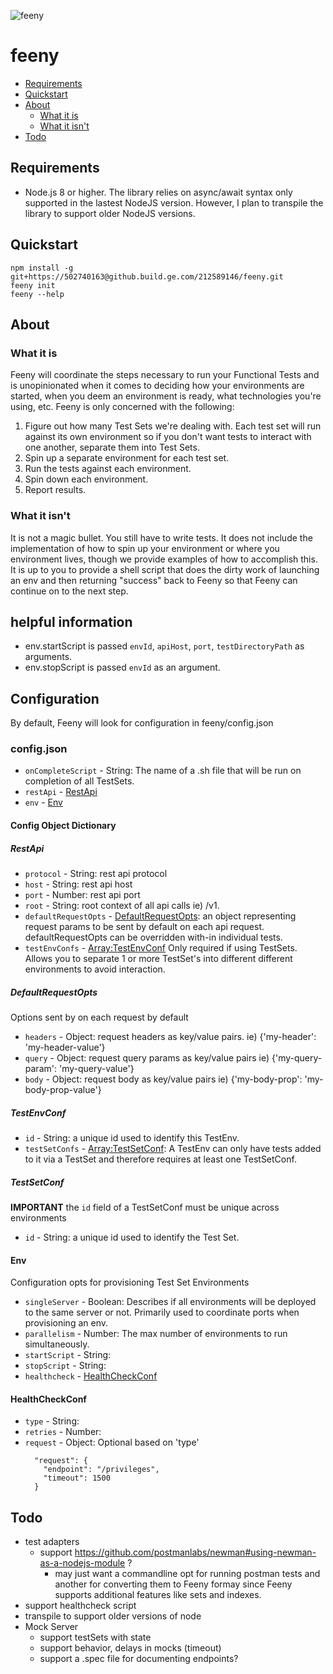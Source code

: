 ![feeny](https://github.build.ge.com/212589146/feeny/blob/master/feeny.jpg)

feeny
========

* [Requirements](#Requirements)
* [Quickstart](#quickstart)
* [About](#about)
    * [What it is](#what-it-is)
    * [What it isn't](#what-it-isnt)
* [Todo](#todo)

## Requirements
- Node.js 8 or higher. The library relies on async/await syntax only supported in the lastest NodeJS version. However, I plan to transpile the library to support older NodeJS versions.

## Quickstart
```
npm install -g git+https://502740163@github.build.ge.com/212589146/feeny.git
feeny init
feeny --help
```

## About

### What it is
Feeny will coordinate the steps necessary to run your Functional Tests and is unopinionated
when it comes to deciding how your environments are started, when you deem an environment
is ready, what technologies you're using, etc. Feeny is only concerned with the following:  

1. Figure out how many Test Sets we're dealing with. Each test set will run against its own environment
so if you don't want tests to interact with one another, separate them into Test Sets.
2. Spin up a separate environment for each test set.
3. Run the tests against each environment.
4. Spin down each environment.
5. Report results.

### What it isn't
It is not a magic bullet. You still have to write tests.
It does not include the implementation of how to spin up your environment or where you environment
lives, though we provide examples of how to accomplish this. It is up to you to provide a shell script that does the dirty work of launching an env and then
returning "success" back to Feeny so that Feeny can continue on to the next step.

## helpful information
- env.startScript is passed `envId`, `apiHost`, `port`, `testDirectoryPath` as arguments.
- env.stopScript is passed  `envId` as an argument.

## Configuration
By default, Feeny will look for configuration in feeny/config.json

### config.json
- `onCompleteScript` - String: The name of a .sh file that will be run on completion of all TestSets.
- `restApi` - [RestApi](#RestApi)
- `env` - [Env](#Env)


#### Config Object Dictionary

##### RestApi
- `protocol` - String: rest api protocol
- `host` - String: rest api host
- `port` - Number: rest api port
- `root` - String: root context of all api calls ie) /v1.
- `defaultRequestOpts` - [DefaultRequestOpts](#DefaultRequestOpts): an object representing request params to be sent by default on
each api request. defaultRequestOpts can be overridden with-in individual tests.
- `testEnvConfs` - [Array:TestEnvConf](#TestEnvConf) Only required if using TestSets. Allows you to separate 1 or more TestSet's into different different environments to avoid interaction.

##### DefaultRequestOpts  
Options sent by on each request by default  
- `headers` - Object: request headers as key/value pairs. ie) {'my-header': 'my-header-value'}
- `query` - Object: request query params as key/value pairs ie) {'my-query-param': 'my-query-value'}
- `body` - Object: request body as key/value pairs ie) {'my-body-prop': 'my-body-prop-value'}

##### TestEnvConf
- `id` - String: a unique id used to identify this TestEnv.
- `testSetConfs` - [Array:TestSetConf](#TestSetConf): A TestEnv can only have tests added to it via a TestSet and therefore requires at least one TestSetConf.

##### TestSetConf
**IMPORTANT** the `id` field of a TestSetConf must be unique across environments
- `id` - String: a unique id used to identify the Test Set.

#### Env
Configuration opts for provisioning Test Set Environments
- `singleServer` - Boolean: Describes if all environments will be deployed to the same server or not. Primarily used to coordinate ports when provisioning an env.
- `parallelism` - Number: The max number of environments to run simultaneously.
- `startScript` - String:
- `stopScript` - String:
- `healthcheck` - [HealthCheckConf](#HealthCheckConf)

#### HealthCheckConf
- `type` - String:
- `retries` - Number:
- `request` - Object: Optional based on 'type'
  ```
    "request": {
      "endpoint": "/privileges",
      "timeout": 1500
    }
  ```

## Todo
- test adapters
  - support https://github.com/postmanlabs/newman#using-newman-as-a-nodejs-module ?
    - may just want a commandline opt for running postman tests and another for converting them to Feeny formay since Feeny supports additional features like sets and indexes.
- support healthcheck script
- transpile to support older versions of node
- Mock Server
  - support testSets with state
  - support behavior, delays in mocks (timeout)
  - support a .spec file for documenting endpoints?

